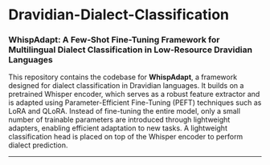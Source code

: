# Dravidian-Dialect-Classification
###  WhispAdapt: A Few-Shot Fine-Tuning Framework for Multilingual Dialect Classification in Low-Resource Dravidian Languages

This repository contains the codebase for **WhispAdapt**, a framework designed for dialect classification in Dravidian languages. It builds on a pretrained Whisper encoder, which serves as a robust feature extractor and is adapted using Parameter-Efficient Fine-Tuning (PEFT) techniques such as LoRA and QLoRA. Instead of fine-tuning the entire model, only a small number of trainable parameters are introduced through lightweight adapters, enabling efficient adaptation to new tasks. A lightweight classification head is placed on top of the Whisper encoder to perform dialect prediction.

---
